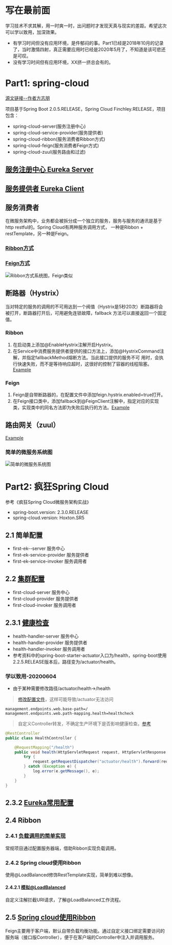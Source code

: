 # 写在最前面
学习技术不求其解，用一时爽一时，出问题时才发现天真与现实的差距。希望这次可以学以致用，加深效果。  
* 有学习时间但没有应用环境，是件郁闷的事。Part1已经是2018年10月的记录了，当时激情四射，真正需要应用时已经是2020年5月了，不知道是该可悲还是可叹。
* 没有学习时间但有应用环境，XX挤一挤总会有的。

# Part1: spring-cloud
[源文链接--作者方志朋](https://blog.csdn.net/forezp/article/details/70148833/)

项目基于Spring Boot 2.0.5.RELEASE，Spring Cloud Finchley.RELEASE，项目包含：
* spring-cloud-server(服务注册中心)
* spring-cloud-service-provider(服务提供者)
* spring-cloud-ribbon(服务消费者Ribbon方式)
* spring-cloud-feign(服务消费者Feign方式)
* spring-cloud-zuul(服务路由和过滤)

## [服务注册中心 Eureka Server](https://github.com/zhuzilou/spring-cloud-learn/tree/master/spring-cloud-server)

## [服务提供者 Eureka Client](https://github.com/zhuzilou/spring-cloud-learn/tree/master/spring-cloud-service-provider)

## 服务消费者
在微服务架构中，业务都会被拆分成一个独立的服务，服务与服务的通讯是基于http restful的。Spring Cloud有两种服务调用方式，
一种是Ribbon + restTemplate，另一种是Feign。
### [Ribbon方式](https://github.com/zhuzilou/spring-cloud-learn/tree/master/spring-cloud-ribbon)

### [Feign方式](https://github.com/zhuzilou/spring-cloud-learn/tree/master/spring-cloud-feign)

![Ribbon方式系统图，Feign类似](https://github.com/zhuzilou/spring-cloud-learn/blob/master/doc/Ribbon%E7%89%88%E7%B3%BB%E7%BB%9F%E5%9B%BE.png)

## 断路器（Hystrix）
当对特定的服务的调用的不可用达到一个阀值（Hystrix是5秒20次）断路器将会被打开，断路器打开后，可用避免连锁故障，fallback
方法可以直接返回一个固定值。

### Ribbon
1. 在启动类上添加@EnableHystrix注解开启Hystrix。
2. 在Service中消费服务提供者提供的接口方法上，添加@HystrixCommand注解，并指定fallbackMethod熔断方法。当此接口提供的服务不可
用时，会执行快速失败，而不是等待响应超时，这很好的控制了容器的线程阻塞。[Example](https://github.com/zhuzilou/spring-cloud-learn/blob/master/spring-cloud-ribbon/src/main/java/com/dxinfor/common/springcloudribbon/service/HelloService.java)

### Feign
1. Feign是自带断路器的，在配置文件中添加feign.hystrix.enabled=true打开。
2. 在Feign接口类中，添加fallback到@FeignClient注解中，指定对应的实现类，实现类中的同名方法即为失败后执行的方法。[Example](https://github.com/zhuzilou/spring-cloud-learn/blob/master/spring-cloud-feign/src/main/java/com/dxinfor/common/springcloudfeign/service/ScheduleServiceHiHystrix.java)

## 路由网关（zuul） 
[Example](https://github.com/zhuzilou/spring-cloud-learn/tree/master/spring-cloud-zuul)

### 简单的微服务系统图
![简单的微服务系统图](https://github.com/zhuzilou/spring-cloud-learn/blob/master/doc/%E7%AE%80%E5%8D%95%E7%9A%84%E5%BE%AE%E6%9C%8D%E5%8A%A1%E7%B3%BB%E7%BB%9F%E5%9B%BE.png)

# Part2: 疯狂Spring Cloud
参考《疯狂Spring Cloud微服务架构实战》
* spring-boot.version: 2.3.0.RELEASE
* spring-cloud.version: Hoxton.SR5
## 2.1 简单配置
* first-ek--server 服务中心
* first-ek-service-provider 服务提供者
* first-ek-service-invoker 服务调用者

## 2.2 [集群配置](https://github.com/zhuzilou/spring-cloud-learn/tree/master/first-cloud-server)
* first-cloud-server 服务中心
* first-cloud-provider 服务提供者
* first-cloud-invoker 服务调用者

## 2.3.1 [健康检查](https://github.com/zhuzilou/spring-cloud-learn/tree/master/health-handler-server)
* health-handler-server 服务中心
* health-handler-provider 服务提供者
* health-handler-invoker 服务调用者
* 参考资料中的spring-boot-starter-actuator入口为/health，spring-boot使用2.2.5.RELEASE版本后，路径变为/actuator/health。
### 学以致用-20200604
* 由于某种需要修改路径/actuator/health->/health
> [修改配置文件](https://docs.spring.io/spring-boot/docs/2.3.0.RELEASE/reference/html/production-ready-features.html#production-ready-customizing-management-server-context-path)，这样可能导致/actuator无法访问
```
management.endpoints.web.base-path=/
management.endpoints.web.path-mapping.health=healthcheck
```
> 自定义Controller转发，不确定生产环境下是否影响健康检查。[参考](https://www.cnblogs.com/lu51211314/p/10482099.html)
```java
@RestController
public class HealthController {

    @RequestMapping("/health")
    public void health(HttpServletRequest request, HttpServletResponse response) {
        try {
            request.getRequestDispatcher("actuator/health").forward(request, response);
        } catch (Exception e) {
            log.error(e.getMessage(), e);
        }
    }
}
```


## 2.3.2 [Eureka常用配置](https://github.com/zhuzilou/spring-cloud-learn/tree/master/health-handler-server#232-eureka%E5%B8%B8%E7%94%A8%E9%85%8D%E7%BD%AE)

## 2.4 Ribbon
### 2.4.1 [负载调用的简单实现](https://github.com/zhuzilou/spring-cloud-learn/tree/master/first-ribbon-client)
常规项目通过配置服务器端，借助Ribbon实现负载调用。
### 2.4.2 Spring cloud使用Ribbon
使用@LoadBalanced修饰RestTemplate实现，简单到难以想像。
#### 2.4.2.1 [模拟@LoadBalanced](https://github.com/zhuzilou/spring-cloud-learn/tree/master/rest-template-test)
自定义注解拦截URI请求，了解@LoadBalanced工作流程。

## 2.5 [Spring cloud使用Ribbon](https://github.com/zhuzilou/spring-cloud-learn/tree/master/spring-feign-invoker)
Feign主要用于客户端，默认自带负载均衡功能。通过自定义接口绑定需要访问的服务端（接口版Controller），便于在客户端的Controller中注入并调用服务。